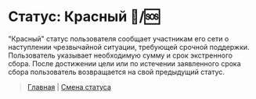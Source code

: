 # Статус: Красный 🔴/🆘

"Красный" статус пользователя сообщает участникам его сети о наступлении чрезвычайной ситуации, требующей срочной поддержки. Пользователь указывает необходимую сумму и срок экстренного сбора. После достижении цели или по истечении заявленного срока сбора пользователь возвращается на свой предыдущий статус.

> [Главная](../index.md) |
> [Смена статуса](../actions/change_status.md)
